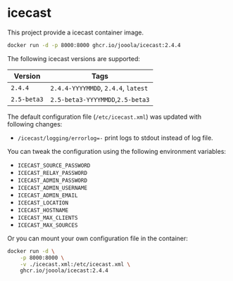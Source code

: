 # icecast

This project provide a icecast container image.

```bash
docker run -d -p 8000:8000 ghcr.io/jooola/icecast:2.4.4
```

The following icecast versions are supported:

| Version     | Tags                                |
| ----------- | ----------------------------------- |
| `2.4.4`     | `2.4.4-YYYYMMDD`, `2.4.4`, `latest` |
| `2.5-beta3` | `2.5-beta3-YYYYMMDD`,`2.5-beta3`    |

The default configuration file (`/etc/icecast.xml`) was updated with following changes:

- `/icecast/logging/errorlog=-` print logs to stdout instead of log file.

You can tweak the configuration using the following environment variables:

- `ICECAST_SOURCE_PASSWORD`
- `ICECAST_RELAY_PASSWORD`
- `ICECAST_ADMIN_PASSWORD`
- `ICECAST_ADMIN_USERNAME`
- `ICECAST_ADMIN_EMAIL`
- `ICECAST_LOCATION`
- `ICECAST_HOSTNAME`
- `ICECAST_MAX_CLIENTS`
- `ICECAST_MAX_SOURCES`

Or you can mount your own configuration file in the container:

```bash
docker run -d \
    -p 8000:8000 \
    -v ./icecast.xml:/etc/icecast.xml \
    ghcr.io/jooola/icecast:2.4.4
```
